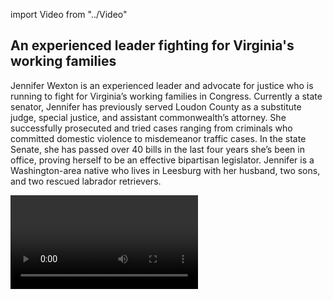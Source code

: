 import Video from "../Video"

## An experienced leader fighting for Virginia's working families

Jennifer Wexton is an experienced leader and advocate for justice who is running to fight for Virginia’s working families in Congress. Currently a state senator, Jennifer has previously served Loudon County as a substitute judge, special justice, and assistant commonwealth’s attorney. She successfully prosecuted and tried cases ranging from criminals who committed domestic violence to misdemeanor traffic cases. In the state Senate, she has passed over 40 bills in the last four years she’s been in office, proving herself to be an effective bipartisan legislator. Jennifer is a Washington-area native who lives in Leesburg with her husband, two sons, and two rescued labrador retrievers.

<Video id="wf-tFzjPN8w" />

## A champion for expanding economic opportunity and justice for all

Jennifer is dedicated to expanding economic opportunity for Northern Virginia families. As a state senator, she has been involved in the successful efforts to expand Medicaid to about 400,000 Virginians who previously didn’t qualify. “I would like everyone to have access to affordable, quality health care,” she has said. Jennifer has built bipartisan support in the state Senate for important legislation, including laws that have empowered victims of revenge porn, made online pedophiles easier to prosecute, and secured a woman’s right to breastfeed in public. “I’ve had a strong record of bipartisan legislation that I’ve managed to pass, things that help kids and families in the district, and that’s the same thing I’ll do in Congress,” she has said. As a former prosecutor and judge, Jennifer is committed to justice and equality for all Virginians. These values and her strong work ethic will guide her to be a vocal advocate for working families in Congress.

<Video id="A2RM-AlIB2U" />

## An opportunity to flip a critical swing seat

Jennifer is running against vulnerable Republican incumbent Barbara Comstock, whose conservative beliefs and votes do not align with the district that she represents. “Barbara Comstock has worked to strip health care from millions of Americans, proudly touts her A rating from the NRA, and is so out of touch with this district that she hides from her constituents,” Jennifer has said, “We are now on a mission to bring real representation to Northern Virginia.” Hillary Clinton won this district by 10 points in 2016, making it one of the most important seats to flip in our fight to take back the House for Democrats. EMILY’s List and our community of supporters are excited to work closely with Jennifer to win this Northern Virginia seat in November.
